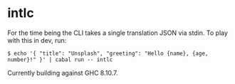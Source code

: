 # intlc

For the time being the CLI takes a single translation JSON via stdin. To play with this in dev, run:

```
$ echo '{ "title": "Unsplash", "greeting": "Hello {name}, {age, number}!" }' | cabal run -- intlc
```

Currently building against GHC 8.10.7.
